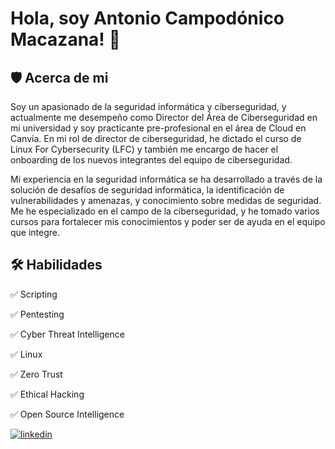 
# Hola, soy Antonio Campodónico Macazana! 👋

## 🛡️ Acerca de mi
Soy un apasionado de la seguridad informática y ciberseguridad, y actualmente me desempeño como Director del Área de Ciberseguridad en mi universidad y soy practicante pre-profesional en el área de Cloud en Canvia. En mi rol de director de ciberseguridad, he dictado el curso de Linux For Cybersecurity (LFC) y también me encargo de hacer el onboarding de los nuevos integrantes del equipo de ciberseguridad.

Mi experiencia en la seguridad informática se ha desarrollado a través de la solución de desafíos de seguridad informática, la identificación de vulnerabilidades y amenazas, y conocimiento sobre medidas de seguridad. Me he especializado en el campo de la ciberseguridad, y he tomado varios cursos para fortalecer mis conocimientos y poder ser de ayuda en el equipo que integre.


## 🛠 Habilidades

✅ Scripting


✅ Pentesting


✅ Cyber Threat Intelligence


✅ Linux


✅ Zero Trust


✅ Ethical Hacking


✅ Open Source Intelligence

[![linkedin](https://img.shields.io/badge/linkedin-0A66C2?style=for-the-badge&logo=linkedin&logoColor=white)](https://www.linkedin.com/in/antoniocampodonico/)
